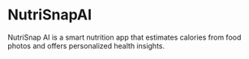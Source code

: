 # NutriSnapAI
NutriSnap AI is a smart nutrition app that estimates calories from food photos and offers personalized health insights.
